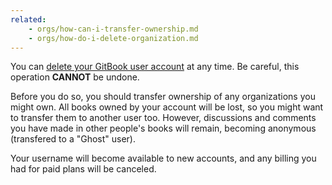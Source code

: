 ```yaml
---
related:
    - orgs/how-can-i-transfer-ownership.md
    - orgs/how-do-i-delete-organization.md
---
```


You can [delete your GitBook user account](https://www.gitbook.com/settings/delete) at any time. Be careful, this operation **CANNOT** be undone.

Before you do so, you should transfer ownership of any organizations you might own. All books owned by your account will be lost, so you might want to transfer them to another user too. However, discussions and comments you have made in other people's books will remain, becoming anonymous (transfered to a "Ghost" user).

Your username will become available to new accounts, and any billing you had for paid plans will be canceled.
